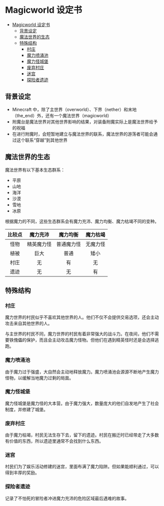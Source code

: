 # Magicworld 设定书

- [Magicworld 设定书](#magicworld-设定书)
  - [背景设定](#背景设定)
  - [魔法世界的生态](#魔法世界的生态)
  - [特殊结构](#特殊结构)
    - [村庄](#村庄)
    - [魔力喷涌池](#魔力喷涌池)
    - [魔力怪城堡](#魔力怪城堡)
    - [废弃村庄](#废弃村庄)
    - [迷宫](#迷宫)
    - [探险者遗迹](#探险者遗迹)

## 背景设定

- Minecraft 中，除了主世界（overworld）、下界（nether）和末地（the_end）外，还有一个魔法世界（magicworld）
- 附魔台是魔法世界对其他世界影响的结果，对装备附魔实际上是魔法世界给予的祝福
- 在进行附魔时，会短暂地建立与魔法世界的联系，魔法世界的游荡者可能会通过这个联系“穿越”到其他世界

## 魔法世界的生态

魔法世界有以下基本生态群系：
- 平原
- 山地
- 海洋
- 沙漠
- 雪地
- 冰原

根据魔力的不同，这些生态群系会有魔力充沛、魔力均衡、魔力枯竭不同的变种。

| 比较点 |  魔力充沛  |  魔力均衡  | 魔力枯竭 |
| :----: | :--------: | :--------: | :------: |
|  怪物  | 精英魔力怪 | 普通魔力怪 | 无魔力怪 |
|  植被  |    巨大    |    普通    |   矮小   |
|  村庄  |     无     |     有     |    无    |
|  遗迹  |     无     |     无     |    有    |

## 特殊结构

### 村庄

魔力世界的村民似乎不喜欢其他世界的人。他们不仅不会提供交易选项，还会主动攻击来自其他世界的人。

与主世界的村民不同，魔力世界的村民有着非常强大的战斗力。在夜间，他们不需要铁傀儡的保护，而且会主动攻击魔力怪物。但他们在遇到精英怪时还是会选择逃跑。

### 魔力喷涌池

由于魔力过于强盛，大自然会主动地释放魔力。魔力喷涌池会源源不断地产生魔力怪物，以缓解当地魔力过剩的局面。

### 魔力怪城堡

魔力怪城堡是魔力怪的大本营。由于魔力强大，数量庞大的他们自发地产生了社会制度，并修建了城堡。

### 废弃村庄

由于魔力枯竭，村民无法生存下去，留下的遗迹。村民在搬迁时已经带走了大多数有价值的东西，所以遗迹里通常不会找到什么东西。

### 迷宫

村民们为了娱乐活动修建的迷宫，里面布满了魔力陷阱。但如果能顺利通过，可以得到丰厚的奖励。

### 探险者遗迹

记录了不怕死的冒险者冲进魔力充沛的危险区域最后遇难的故事。